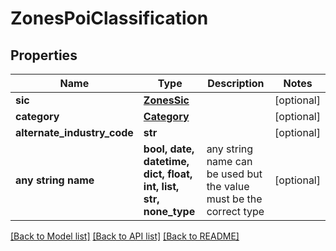 # ZonesPoiClassification


## Properties
Name | Type | Description | Notes
------------ | ------------- | ------------- | -------------
**sic** | [**ZonesSic**](ZonesSic.md) |  | [optional] 
**category** | [**Category**](Category.md) |  | [optional] 
**alternate_industry_code** | **str** |  | [optional] 
**any string name** | **bool, date, datetime, dict, float, int, list, str, none_type** | any string name can be used but the value must be the correct type | [optional]

[[Back to Model list]](../README.md#documentation-for-models) [[Back to API list]](../README.md#documentation-for-api-endpoints) [[Back to README]](../README.md)


